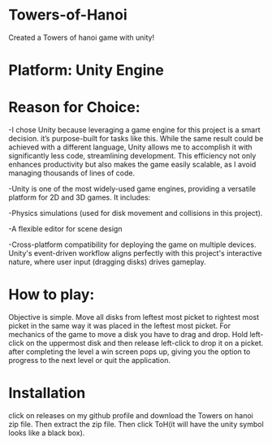 # Towers-of-Hanoi
Created a Towers of hanoi game with unity!

# Platform: Unity Engine
# Reason for Choice:
-I chose Unity because leveraging a game engine for this project is a smart decision. it’s purpose-built for tasks like this. While the same result could be achieved with a different language, Unity allows me to accomplish it with significantly less code, streamlining development. This efficiency not only enhances productivity but also makes the game easily scalable, as I avoid managing thousands of lines of code.

-Unity is one of the most widely-used game engines, providing a versatile platform for 2D and 3D games. It includes:

-Physics simulations (used for disk movement and collisions in this project).

-A flexible editor for scene design

-Cross-platform compatibility for deploying the game on multiple devices. Unity's event-driven workflow aligns perfectly with this project's interactive nature, where user input (dragging disks) drives gameplay.

# How to play:
Objective is simple. Move all disks from leftest most picket to rightest most picket in the same way it was placed in the leftest most picket.
For mechanics of the game to move a disk you have to drag and drop. Hold left-click on the uppermost disk and then release left-click to drop it on a picket.
after completing the level a win screen pops up, giving you the option to progress to the next level or quit the application. 

# Installation
click on releases on my github profile and download the Towers on hanoi zip file. Then extract the zip file. Then click ToH(it will have the unity symbol looks like a black box).
